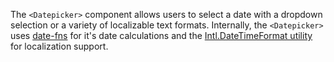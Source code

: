 The `<Datepicker>` component allows users to select a
date with a dropdown selection or a variety of localizable
text formats. Internally, the `<Datepicker>` uses [date-fns](https://date-fns.org/)
for it's date calculations and the [Intl.DateTimeFormat utility](https://developer.mozilla.org/en-US/docs/Web/JavaScript/Reference/Global_Objects/DateTimeFormat)
for localization support.

